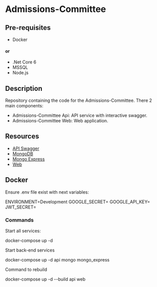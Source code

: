 # Admissions-Committee 
 
## Pre-requisites 
* Docker 
#### or 
* .Net Core 6 
* MSSQL 
* Node.js 
 
## Description 
Repository containing the code for the Admissions-Committee. There 2 main components: 
* Admissions-Committee Api: API service with interactive swagger. 
* Admissions-Committee Web: Web application. 
 
## Resources 
 
* [API Swagger](http://localhost:5002) 
* [MongoDB](http://localhost:27017) 
* [Mongo Express](http://localhost:8081) 
* [Web](http://localhost:4200) 
 
## Docker 
 
Ensure .env file exist with next variables: 
 
ENVIRONMENT=Development 
GOOGLE_SECRET= 
GOOGLE_API_KEY= 
JWT_SECRET= 
 
 
### Commands 
 
 Start all services: 
 
 
docker-compose up -d 
 
 
 Start back-end services 
 
 
docker-compose up -d api mongo mongo_express  
 
 
Command to rebuild 
 
docker-compose up -d --build api web
